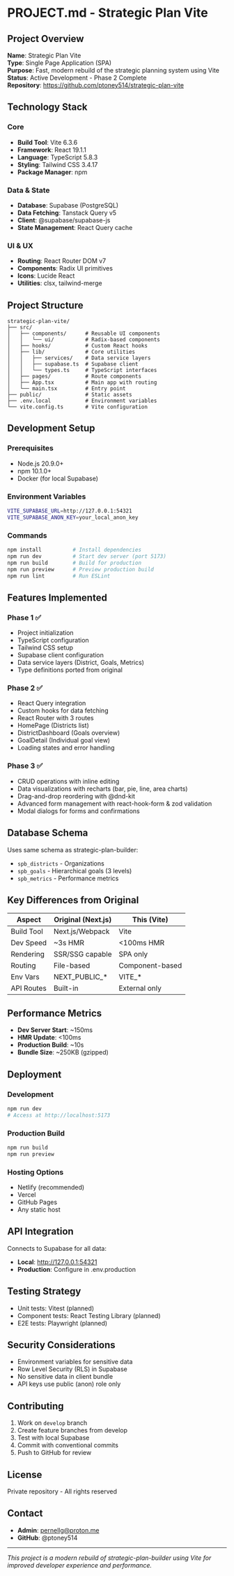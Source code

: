 # PROJECT.md - Strategic Plan Vite

## Project Overview

**Name**: Strategic Plan Vite  
**Type**: Single Page Application (SPA)  
**Purpose**: Fast, modern rebuild of the strategic planning system using Vite  
**Status**: Active Development - Phase 2 Complete  
**Repository**: https://github.com/ptoney514/strategic-plan-vite

## Technology Stack

### Core
- **Build Tool**: Vite 6.3.6
- **Framework**: React 19.1.1
- **Language**: TypeScript 5.8.3
- **Styling**: Tailwind CSS 3.4.17
- **Package Manager**: npm

### Data & State
- **Database**: Supabase (PostgreSQL)
- **Data Fetching**: Tanstack Query v5
- **Client**: @supabase/supabase-js
- **State Management**: React Query cache

### UI & UX
- **Routing**: React Router DOM v7
- **Components**: Radix UI primitives
- **Icons**: Lucide React
- **Utilities**: clsx, tailwind-merge

## Project Structure

```
strategic-plan-vite/
├── src/
│   ├── components/      # Reusable UI components
│   │   └── ui/          # Radix-based components
│   ├── hooks/           # Custom React hooks
│   ├── lib/             # Core utilities
│   │   ├── services/    # Data service layers
│   │   ├── supabase.ts  # Supabase client
│   │   └── types.ts     # TypeScript interfaces
│   ├── pages/           # Route components
│   ├── App.tsx          # Main app with routing
│   └── main.tsx         # Entry point
├── public/              # Static assets
├── .env.local           # Environment variables
└── vite.config.ts       # Vite configuration
```

## Development Setup

### Prerequisites
- Node.js 20.9.0+
- npm 10.1.0+
- Docker (for local Supabase)

### Environment Variables
```bash
VITE_SUPABASE_URL=http://127.0.0.1:54321
VITE_SUPABASE_ANON_KEY=your_local_anon_key
```

### Commands
```bash
npm install          # Install dependencies
npm run dev          # Start dev server (port 5173)
npm run build        # Build for production
npm run preview      # Preview production build
npm run lint         # Run ESLint
```

## Features Implemented

### Phase 1 ✅
- Project initialization
- TypeScript configuration
- Tailwind CSS setup
- Supabase client configuration
- Data service layers (District, Goals, Metrics)
- Type definitions ported from original

### Phase 2 ✅
- React Query integration
- Custom hooks for data fetching
- React Router with 3 routes
- HomePage (Districts list)
- DistrictDashboard (Goals overview)
- GoalDetail (Individual goal view)
- Loading states and error handling

### Phase 3 ✅
- CRUD operations with inline editing
- Data visualizations with recharts (bar, pie, line, area charts)
- Drag-and-drop reordering with @dnd-kit
- Advanced form management with react-hook-form & zod validation
- Modal dialogs for forms and confirmations

## Database Schema

Uses same schema as strategic-plan-builder:
- `spb_districts` - Organizations
- `spb_goals` - Hierarchical goals (3 levels)
- `spb_metrics` - Performance metrics

## Key Differences from Original

| Aspect | Original (Next.js) | This (Vite) |
|--------|-------------------|-------------|
| Build Tool | Next.js/Webpack | Vite |
| Dev Speed | ~3s HMR | <100ms HMR |
| Rendering | SSR/SSG capable | SPA only |
| Routing | File-based | Component-based |
| Env Vars | NEXT_PUBLIC_* | VITE_* |
| API Routes | Built-in | External only |

## Performance Metrics

- **Dev Server Start**: ~150ms
- **HMR Update**: <100ms
- **Production Build**: ~10s
- **Bundle Size**: ~250KB (gzipped)

## Deployment

### Development
```bash
npm run dev
# Access at http://localhost:5173
```

### Production Build
```bash
npm run build
npm run preview
```

### Hosting Options
- Netlify (recommended)
- Vercel
- GitHub Pages
- Any static host

## API Integration

Connects to Supabase for all data:
- **Local**: http://127.0.0.1:54321
- **Production**: Configure in .env.production

## Testing Strategy

- Unit tests: Vitest (planned)
- Component tests: React Testing Library (planned)
- E2E tests: Playwright (planned)

## Security Considerations

- Environment variables for sensitive data
- Row Level Security (RLS) in Supabase
- No sensitive data in client bundle
- API keys use public (anon) role only

## Contributing

1. Work on `develop` branch
2. Create feature branches from develop
3. Test with local Supabase
4. Commit with conventional commits
5. Push to GitHub for review

## License

Private repository - All rights reserved

## Contact

- **Admin**: pernellg@proton.me
- **GitHub**: @ptoney514

---

*This project is a modern rebuild of strategic-plan-builder using Vite for improved developer experience and performance.*